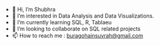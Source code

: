 - 👋 Hi, I’m Shubhra
- 👀 I’m interested in Data Analysis and Data Visualizations.
- 🌱 I’m currently learning SQL, R, Tablaeu
- 💞️ I’m looking to collaborate on SQL related projects
- 📫 How to reach me : buragohainsuvrah@gmail.com

<!---
Lucifer0505/Lucifer0505 is a ✨ special ✨ repository because its `README.md` (this file) appears on your GitHub profile.
You can click the Preview link to take a look at your changes.
--->
